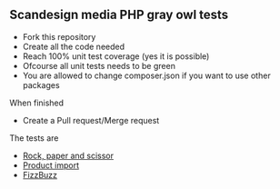 Scandesign media PHP gray owl tests
-----------------------------------

* Fork this repository
* Create all the code needed
* Reach 100% unit test coverage (yes it is possible)
* Ofcourse all unit tests needs to be green
* You are allowed to change composer.json if you want to use other packages
 
When finished

* Create a Pull request/Merge request

The tests are 

* [Rock, paper and scissor](src/RPS)
* [Product import](src/Import)
* [FizzBuzz](src/FizzBuzz)

